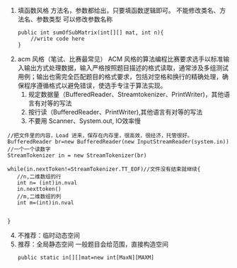 1. 填函数风格
	方法名，参数都给出，只要填函数逻辑即可。
	不能修改类名、方法名、参数类型
	可以修改参数名称
	```
	public int sumOfSubMatrix(int[][] mat, int n){
		//write code here
	}
	```
2. acm 风格（笔试、比赛最常见）
		ACM 风格的算法编程比赛要求选手以标准输入输出方式处理数据，输入严格按照题目描述的格式读取，通常涉及多组测试用例；输出也需完全匹配题目的格式要求，包括对空格和换行的精确处理，确保程序遵循格式以避免错误，使选手专注于算法实现。
	1. 规定数据量（BufferedReader、Streamtokenizer、PrintWriter)，其他语言有对等的写法
	2. 按行读（BufferedReader、PrintWriter),其他语言有对等的写法
	3. 不要用 Scanner、System.out, IO效率慢
```
//把文件里的内容，Load 进来，保存在内存里，很高效，很经济，托管很好。
BufferedReader br=new BufferedReader(new InputStreamReader(system.in)) 
//一个一个读数字
StreamTokenizer in = new StreamTokenizer(br)

while(in.nextToken!=StreamTokenizer.TT_EOF)//文件没有结束就继续{
   //n,二维数组的行
   int n= (int)in.nval
   in.nexttoken()
   //m,二维数组的列
   int m=(int)in.nval


}
```
	
4. 不推荐：临时动态空间
5. 推荐：全局静态空间
	一般题目会给范围，直接构造空间
	```
	public static in[][]mat=new int[MaxN][MAXM]
	```